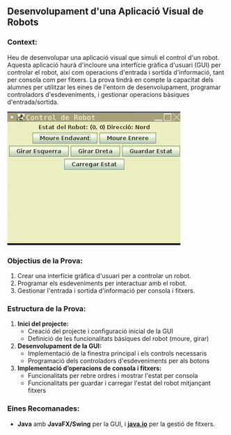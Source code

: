 ## Desenvolupament d'una Aplicació Visual de Robots

### Context:

Heu de desenvolupar una aplicació visual que simuli el control d'un robot. Aquesta aplicació haurà d'incloure una interfície gràfica d'usuari (GUI) per controlar el robot, així com operacions d'entrada i sortida d'informació, tant per consola com per fitxers. La prova tindrà en compte la capacitat dels alumnes per utilitzar les eines de l'entorn de desenvolupament, programar controladors d'esdeveniments, i gestionar operacions bàsiques d'entrada/sortida.

![Robots](robots.png)

### Objectius de la Prova:

1. Crear una interfície gràfica d'usuari per a controlar un robot.
2. Programar els esdeveniments per interactuar amb el robot.
3. Gestionar l'entrada i sortida d'informació per consola i fitxers.

### Estructura de la Prova:

1. **Inici del projecte:**
    - Creació del projecte i configuració inicial de la GUI
    - Definició de les funcionalitats bàsiques del robot (moure, girar)
2. **Desenvolupament de la GUI:**
    - Implementació de la finestra principal i els controls necessaris
    - Programació dels controladors d'esdeveniments per als botons
3. **Implementació d’operacions de consola i fitxers:**
    - Funcionalitats per rebre ordres i mostrar l'estat per consola
    - Funcionalitats per guardar i carregar l'estat del robot mitjançant fitxers

### Eines Recomanades:

- **Java** amb **JavaFX/Swing** per la GUI, i **[java.io](http://java.io/)** per la gestió de fitxers.